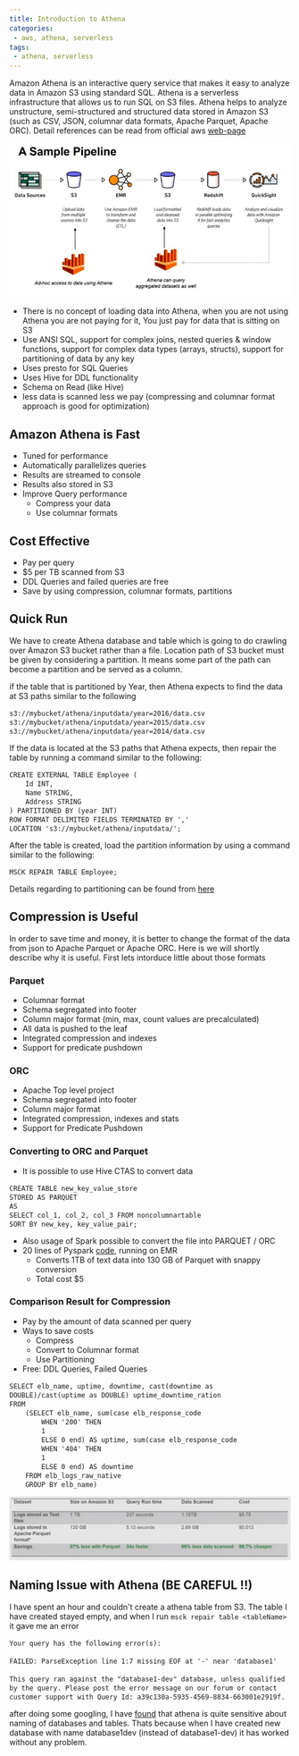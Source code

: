 ```yaml
---
title: Introduction to Athena
categories:
 - aws, athena, serverless
tags:
 - athena, serverless
---
```


Amazon Athena is an interactive query service that makes it easy to analyze data in Amazon S3 using standard SQL. Athena is a serverless infrastructure that allows us to run SQL on S3 files. Athena helps to analyze unstructure, semi-structured and structured data stored in Amazon S3 (such as CSV, JSON, columnar data formats, Apache Parquet, Apache ORC). Detail references can be read from official aws [web-page](https://docs.aws.amazon.com/athena/latest/ug/getting-started.html)

![Athena Sample Pipeline](/assets/2019/AWSAthenaPipelineExample1.jpg)

- There is no concept of loading data into Athena, when you are not using Athena you are not paying for it, You just pay for data that is sitting on S3
- Use ANSI SQL, support for complex joins, nested queries & window functions, support for complex data types (arrays, structs), support for partitioning of data by any key
- Uses presto for SQL Queries
- Uses Hive for DDL functionality
- Schema on Read (like Hive)
- less data is scanned less we pay (compressing and columnar format approach is good for optimization)

## Amazon Athena is Fast

- Tuned for performance
- Automatically parallelizes queries
- Results are streamed to console
- Results also stored in S3
- Improve Query performance
    - Compress your data
    - Use columnar formats

## Cost Effective

- Pay per query
- $5 per TB scanned from S3
- DDL Queries and failed queries are free
- Save by using compression, columnar formats, partitions

## Quick Run

We have to create Athena database and table which is going to do crawling over Amazon S3 bucket rather than a file. Location path of S3 bucket must be given by considering a partition. It means some part of the path can become a partition and be served as a column. 

if the table that is partitioned by Year, then Athena expects to find the data at S3 paths similar to the following

```
s3://mybucket/athena/inputdata/year=2016/data.csv
s3://mybucket/athena/inputdata/year=2015/data.csv
s3://mybucket/athena/inputdata/year=2014/data.csv
```

If the data is located at the S3 paths that Athena expects, then repair the table by running a command similar to the following:

```
CREATE EXTERNAL TABLE Employee (
    Id INT,
    Name STRING,
    Address STRING
) PARTITIONED BY (year INT)
ROW FORMAT DELIMITED FIELDS TERMINATED BY ','
LOCATION 's3://mybucket/athena/inputdata/';
```

After the table is created, load the partition information by using a command similar to the following: 

```
MSCK REPAIR TABLE Employee;
```

Details regarding to partitioning can be found from [here](https://aws.amazon.com/premiumsupport/knowledge-center/athena-empty-results/?nc1=h_ls)

## Compression is Useful

In order to save time and money, it is better to change the format of the data from json to Apache Parquet or Apache ORC. Here is we will shortly describe why it is useful. First lets intorduce little about those formats

### Parquet

- Columnar format
- Schema segregated into footer
- Column major format (min, max, count values are precalculated)
- All data is pushed to the leaf
- Integrated compression and indexes
- Support for predicate pushdown

### ORC

- Apache Top level project
- Schema segregated into footer
- Column major format
- Integrated compression, indexes and stats
- Support for Predicate Pushdown

### Converting to ORC and Parquet

- It is possible to use Hive CTAS to convert data

```
CREATE TABLE new_key_value_store
STORED AS PARQUET
AS
SELECT col_1, col_2, col_3 FROM noncolumnartable
SORT BY new_key, key_value_pair;
```

- Also usage of Spark possible to convert the file into PARQUET / ORC
- 20 lines of Pyspark [code](https://github.com/aws-samples/aws-big-data-blog/tree/master/aws-blog-spark-parquet-conversion), running on EMR 
    - Converts 1TB of text data into 130 GB of Parquet with snappy conversion
    - Total cost $5

### Comparison Result for Compression

- Pay by the amount of data scanned per query
- Ways to save costs
    - Compress
    - Convert to Columnar format
    - Use Partitioning
- Free: DDL Queries, Failed Queries

```
SELECT elb_name, uptime, downtime, cast(downtime as DOUBLE)/cast(uptime as DOUBLE) uptime_downtime_ration
FROM 
    (SELECT elb_name, sum(case elb_response_code
        WHEN '200' THEN
        1
        ELSE 0 end) AS uptime, sum(case elb_response_code
        WHEN '404' THEN 
        1
        ELSE 0 end) AS downtime
    FROM elb_logs_raw_native
    GROUP BY elb_name)
```

![comparisonTable](/assets/2019/convertedColumnarFormatPerformanceComparison.png)

## Naming Issue with Athena (BE CAREFUL !!)

I have spent an hour and couldn't create a athena table from S3. The table I have created stayed empty, and when I run `msck repair table <tableName>` it gave me an error

```
Your query has the following error(s):

FAILED: ParseException line 1:7 missing EOF at '-' near 'database1'

This query ran against the "database1-dev" database, unless qualified by the query. Please post the error message on our forum or contact customer support with Query Id: a39c130a-5935-4569-8834-663001e2919f.
```

after doing some googling, I have [found](https://forums.aws.amazon.com/thread.jspa?messageID=869230) that athena is quite sensitive about naming of databases and tables. Thats because when I have created new database with name database1dev (instead of database1-dev) it has worked without any problem. 